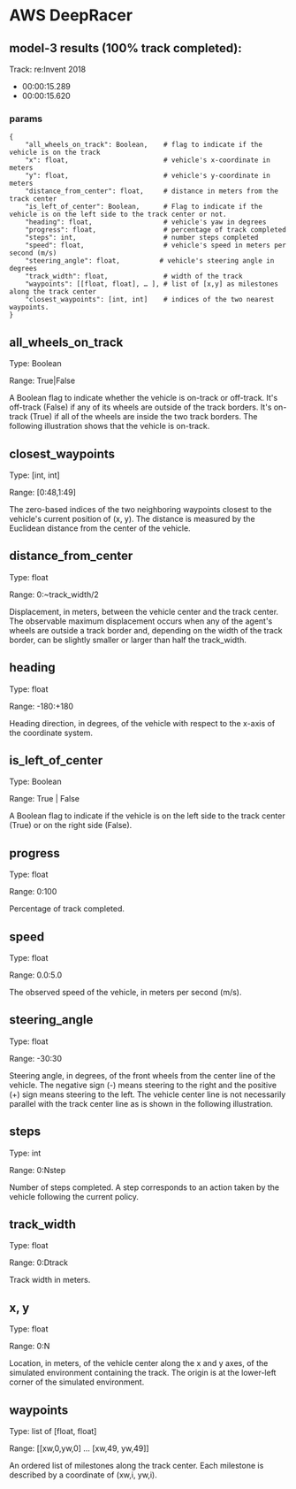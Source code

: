 # AWS DeepRacer 

model-3 results (100% track completed):
---
Track: re:Invent 2018
- 00:00:15.289
- 00:00:15.620


### params

```
{
    "all_wheels_on_track": Boolean,    # flag to indicate if the vehicle is on the track
    "x": float,                        # vehicle's x-coordinate in meters
    "y": float,                        # vehicle's y-coordinate in meters
    "distance_from_center": float,     # distance in meters from the track center 
    "is_left_of_center": Boolean,      # Flag to indicate if the vehicle is on the left side to the track center or not. 
    "heading": float,                  # vehicle's yaw in degrees
    "progress": float,                 # percentage of track completed
    "steps": int,                      # number steps completed
    "speed": float,                    # vehicle's speed in meters per second (m/s)
    "steering_angle": float,          # vehicle's steering angle in degrees
    "track_width": float,              # width of the track
    "waypoints": [[float, float], … ], # list of [x,y] as milestones along the track center
    "closest_waypoints": [int, int]    # indices of the two nearest waypoints.
}
```



all_wheels_on_track
---

Type: Boolean

Range: True|False

A Boolean flag to indicate whether the vehicle is on-track or off-track. It's off-track (False) if any of its wheels are outside of the track borders. It's on-track (True) if all of the wheels are inside the two track borders. The following illustration shows that the vehicle is on-track.

 
closest_waypoints
---

Type: [int, int]

Range: [0:48,1:49]

The zero-based indices of the two neighboring waypoints closest to the vehicle's current position of (x, y). The distance is measured by the Euclidean distance from the center of the vehicle.


distance_from_center
---

Type: float

Range: 0:~track_width/2

Displacement, in meters, between the vehicle center and the track center. The observable maximum displacement occurs when any of the agent's wheels are outside a track border and, depending on the width of the track border, can be slightly smaller or larger than half the track_width. 

heading
---

Type: float

Range: -180:+180

Heading direction, in degrees, of the vehicle with respect to the x-axis of the coordinate system.

 
is_left_of_center
---

Type: Boolean

Range: True | False

A Boolean flag to indicate if the vehicle is on the left side to the track center (True) or on the right side (False).


progress
---

Type: float

Range: 0:100

Percentage of track completed.


speed
---

Type: float

Range: 0.0:5.0

The observed speed of the vehicle, in meters per second (m/s). 


steering_angle
---

Type: float

Range: -30:30

Steering angle, in degrees, of the front wheels from the center line of the vehicle. The negative sign (-) means steering to the right and the positive (+) sign means steering to the left. The vehicle center line is not necessarily parallel with the track center line as is shown in the following illustration.

steps
---

Type: int

Range: 0:Nstep

Number of steps completed. A step corresponds to an action taken by the vehicle following the current policy.


track_width
---

Type: float

Range: 0:Dtrack

Track width in meters.

x, y
---

Type: float

Range: 0:N

Location, in meters, of the vehicle center along the x and y axes, of the simulated environment containing the track. The origin is at the lower-left corner of the simulated environment.

 
waypoints
---

Type: list of [float, float]

Range: [[xw,0,yw,0] … [xw,49, yw,49]]

An ordered list of milestones along the track center. Each milestone is described by a coordinate of (xw,i, yw,i). 
